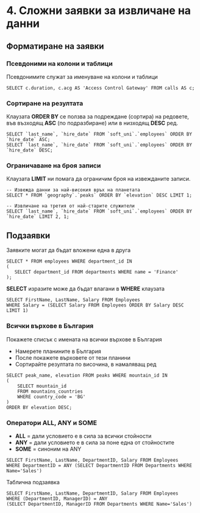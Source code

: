 # 4. Сложни заявки за извличане на данни

## Форматиране на заявки

### Псевдоними на колони и таблици 
Псевдонимите служат за именуване на колони и таблици
```
SELECT c.duration, c.acg AS 'Access Control Gateway' FROM calls AS c;
```

### Сортиране на резултата 
Клаузата **ORDER BY** се ползва за подреждане (сортира) на редовете, във възходящ **ASC** (по подразбиране) или в низходящ **DESC** ред.
```
SELECT `last_name`, `hire_date` FROM `soft_uni`.`employees` ORDER BY `hire_date` ASC;
SELECT `last_name`, `hire_date` FROM `soft_uni`.`employees` ORDER BY `hire_date` DESC;
```

### Ограничаване на броя записи 
Клаузата **LIMIT** ни помага да ограничим броя на извежданите записи.
```
-- Извежда данни за най-високия връх на планетата
SELECT * FROM `geography`.`peaks` ORDER BY `elevation` DESC LIMIT 1;

-- Извличане на третия от най-старите служители
SELECT `last_name`, `hire_date` FROM `soft_uni`.`employees` ORDER BY `hire_date` LIMIT 2, 1;
```

## Подзаявки
Заявките могат да бъдат вложени една в друга
```
SELECT * FROM employees WHERE department_id IN 
(
   SELECT department_id FROM departments WHERE name = 'Finance'
);
```

**SELECT** изразите може да бъдат влагани в **WHERE** клаузата
```
SELECT FirstName, LastName, Salary FROM Employees
WHERE Salary = (SELECT Salary FROM Employees ORDER BY Salary DESC LIMIT 1)
```

### Всички върхове в България
Покажете списък с имената на всички върхове в България
- Намерете планините в България
- После покажете върховете от тези планини
- Сортирайте резултата по височина, в намаляващ ред 
```
SELECT peak_name, elevation FROM peaks WHERE mountain_id IN
(
    SELECT mountain_id 
    FROM mountains_countries   
    WHERE country_code = 'BG'
)
ORDER BY elevation DESC;
```

### Оператори ALL, ANY и SOME
- **ALL** = дали условието е в сила за всички стойности
- **ANY** = дали условието е в сила за поне една от стойностите
- **SOME** = синоним на ANY
```
SELECT FirstName, LastName, DepartmentID, Salary FROM Employees
WHERE DepartmentID = ANY (SELECT DepartmentID FROM Departments WHERE Name='Sales')
```
Таблична подзаявка
```
SELECT FirstName, LastName, DepartmentID, Salary FROM Employees
WHERE (DepartmentID, ManagerID) = ANY 
(SELECT DepartmentID, ManagerID FROM Departments WHERE Name='Sales')
```